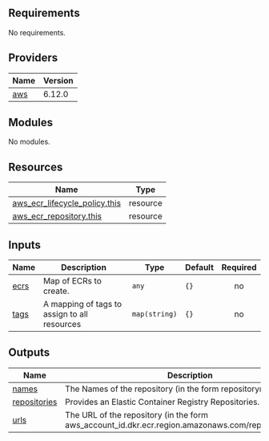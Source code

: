 ## Requirements

No requirements.

## Providers

| Name | Version |
|------|---------|
| <a name="provider_aws"></a> [aws](#provider\_aws) | 6.12.0 |

## Modules

No modules.

## Resources

| Name | Type |
|------|------|
| [aws_ecr_lifecycle_policy.this](https://registry.terraform.io/providers/hashicorp/aws/latest/docs/resources/ecr_lifecycle_policy) | resource |
| [aws_ecr_repository.this](https://registry.terraform.io/providers/hashicorp/aws/latest/docs/resources/ecr_repository) | resource |

## Inputs

| Name | Description | Type | Default | Required |
|------|-------------|------|---------|:--------:|
| <a name="input_ecrs"></a> [ecrs](#input\_ecrs) | Map of ECRs to create. | `any` | `{}` | no |
| <a name="input_tags"></a> [tags](#input\_tags) | A mapping of tags to assign to all resources | `map(string)` | `{}` | no |

## Outputs

| Name | Description |
|------|-------------|
| <a name="output_names"></a> [names](#output\_names) | The Names of the repository (in the form repositoryname). |
| <a name="output_repositories"></a> [repositories](#output\_repositories) | Provides an Elastic Container Registry Repositories. |
| <a name="output_urls"></a> [urls](#output\_urls) | The URL of the repository (in the form aws\_account\_id.dkr.ecr.region.amazonaws.com/repositoryName). |
